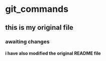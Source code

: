 # git_commands
## this is my original file
### awaiting changes
#### i have also modified the original README file